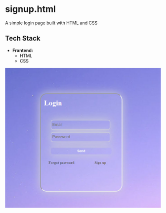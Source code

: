 # signup.html
A simple login page built with HTML and CSS
## Tech Stack

- **Frontend:**
  - HTML  
  - CSS  

![واجهة المشروع](learn/photo_2025-10-06_14-36-04.jpg)

